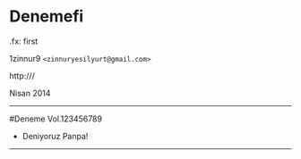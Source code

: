 #   Denemefi

.fx: first

1zinnur9 `<zinnuryesilyurt@gmail.com>`

http:///

Nisan 2014

---

#Deneme Vol.123456789

-   Deniyoruz Panpa!

---
